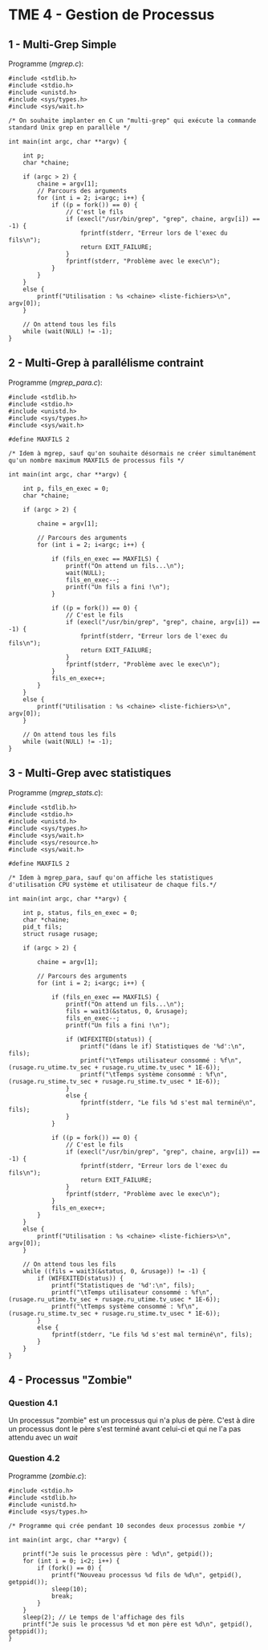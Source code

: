 # TME 4 - Gestion de Processus

## 1 - Multi-Grep Simple

Programme (*mgrep.c*):

    #include <stdlib.h>
    #include <stdio.h>
    #include <unistd.h>
    #include <sys/types.h>
    #include <sys/wait.h>

    /* On souhaite implanter en C un "multi-grep" qui exécute la commande
    standard Unix grep en parallèle */

    int main(int argc, char **argv) {

        int p;
        char *chaine;

        if (argc > 2) {
            chaine = argv[1];
            // Parcours des arguments
            for (int i = 2; i<argc; i++) {
                if ((p = fork()) == 0) {
                    // C'est le fils
                    if (execl("/usr/bin/grep", "grep", chaine, argv[i]) == -1) {
                        fprintf(stderr, "Erreur lors de l'exec du fils\n");
                        return EXIT_FAILURE;
                    }
                    fprintf(stderr, "Problème avec le exec\n");
                }
            }
        }
        else {
            printf("Utilisation : %s <chaine> <liste-fichiers>\n", argv[0]);
        }

        // On attend tous les fils
        while (wait(NULL) != -1);
    }

## 2 - Multi-Grep à parallélisme contraint

Programme (*mgrep_para.c*):

    #include <stdlib.h>
    #include <stdio.h>
    #include <unistd.h>
    #include <sys/types.h>
    #include <sys/wait.h>

    #define MAXFILS 2

    /* Idem à mgrep, sauf qu'on souhaite désormais ne créer simultanément
    qu'un nombre maximum MAXFILS de processus fils */

    int main(int argc, char **argv) {

        int p, fils_en_exec = 0;
        char *chaine;

        if (argc > 2) {

            chaine = argv[1];

            // Parcours des arguments
            for (int i = 2; i<argc; i++) {

                if (fils_en_exec == MAXFILS) {
                    printf("On attend un fils...\n");
                    wait(NULL);
                    fils_en_exec--;
                    printf("Un fils a fini !\n");
                }

                if ((p = fork()) == 0) {
                    // C'est le fils
                    if (execl("/usr/bin/grep", "grep", chaine, argv[i]) == -1) {
                        fprintf(stderr, "Erreur lors de l'exec du fils\n");
                        return EXIT_FAILURE;
                    }
                    fprintf(stderr, "Problème avec le exec\n");
                }
                fils_en_exec++;
            }
        }
        else {
            printf("Utilisation : %s <chaine> <liste-fichiers>\n", argv[0]);
        }

        // On attend tous les fils
        while (wait(NULL) != -1);
    }

## 3 - Multi-Grep avec statistiques

Programme (*mgrep_stats.c*):

    #include <stdlib.h>
    #include <stdio.h>
    #include <unistd.h>
    #include <sys/types.h>
    #include <sys/wait.h>
    #include <sys/resource.h>
    #include <sys/wait.h>

    #define MAXFILS 2

    /* Idem à mgrep_para, sauf qu'on affiche les statistiques
    d'utilisation CPU système et utilisateur de chaque fils.*/

    int main(int argc, char **argv) {

        int p, status, fils_en_exec = 0;
        char *chaine;
        pid_t fils;
        struct rusage rusage;

        if (argc > 2) {

            chaine = argv[1];

            // Parcours des arguments
            for (int i = 2; i<argc; i++) {

                if (fils_en_exec == MAXFILS) {
                    printf("On attend un fils...\n");
                    fils = wait3(&status, 0, &rusage);
                    fils_en_exec--;
                    printf("Un fils a fini !\n");

                    if (WIFEXITED(status)) {
                        printf("(dans le if) Statistiques de '%d':\n", fils);
                        printf("\tTemps utilisateur consommé : %f\n", (rusage.ru_utime.tv_sec + rusage.ru_utime.tv_usec * 1E-6));
                        printf("\tTemps système consommé : %f\n", (rusage.ru_stime.tv_sec + rusage.ru_stime.tv_usec * 1E-6));
                    }
                    else {
                        fprintf(stderr, "Le fils %d s'est mal terminé\n", fils);
                    }                
                }

                if ((p = fork()) == 0) {
                    // C'est le fils
                    if (execl("/usr/bin/grep", "grep", chaine, argv[i]) == -1) {
                        fprintf(stderr, "Erreur lors de l'exec du fils\n");
                        return EXIT_FAILURE;
                    }
                    fprintf(stderr, "Problème avec le exec\n");
                }
                fils_en_exec++;
            }
        }
        else {
            printf("Utilisation : %s <chaine> <liste-fichiers>\n", argv[0]);
        }

        // On attend tous les fils
        while ((fils = wait3(&status, 0, &rusage)) != -1) {
            if (WIFEXITED(status)) {
                printf("Statistiques de '%d':\n", fils);
                printf("\tTemps utilisateur consommé : %f\n", (rusage.ru_utime.tv_sec + rusage.ru_utime.tv_usec * 1E-6));
                printf("\tTemps système consommé : %f\n", (rusage.ru_stime.tv_sec + rusage.ru_stime.tv_usec * 1E-6));
            }
            else {
                fprintf(stderr, "Le fils %d s'est mal terminé\n", fils);
            }
        }
    }

## 4 - Processus "Zombie"

### Question 4.1

Un processus "zombie" est un processus qui n'a plus de père. C'est à dire un processus dont le père s'est terminé avant celui-ci et qui ne l'a pas attendu avec un *wait*

### Question 4.2

Programme (*zombie.c*):

    #include <stdio.h>
    #include <stdlib.h>
    #include <unistd.h>
    #include <sys/types.h>

    /* Programme qui crée pendant 10 secondes deux processus zombie */

    int main(int argc, char **argv) {

        printf("Je suis le processus père : %d\n", getpid());
        for (int i = 0; i<2; i++) {
            if (fork() == 0) {
                printf("Nouveau processus %d fils de %d\n", getpid(), getppid());
                sleep(10);
                break;
            }
        }
        sleep(2); // Le temps de l'affichage des fils
        printf("Je suis le processus %d et mon père est %d\n", getpid(), getppid());
    }